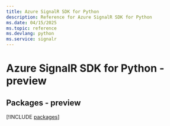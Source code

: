 ```yaml
---
title: Azure SignalR SDK for Python
description: Reference for Azure SignalR SDK for Python
ms.date: 04/15/2025
ms.topic: reference
ms.devlang: python
ms.service: signalr
---
```

# Azure SignalR SDK for Python - preview
## Packages - preview
[!INCLUDE [packages](signalr-index.md)]